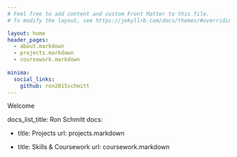 ```yaml
---
# Feel free to add content and custom Front Matter to this file.
# To modify the layout, see https://jekyllrb.com/docs/themes/#overriding-theme-defaults

layout: home
header_pages:
  - about.markdown
  - projects.markdown
  - coursework.markdown
  
minima:
  social_links:
    github: ron2015schmitt
---
```



Welcome

docs_list_title: Ron Schmitt
docs:
- title: Projects
  url: projects.markdown

- title: Skills & Coursework 
  url: coursework.markdown

